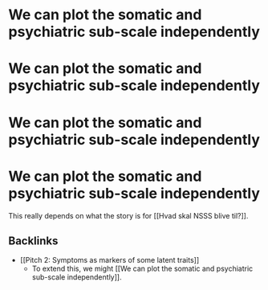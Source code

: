 # We can plot the somatic and psychiatric sub-scale independently 
# We can plot the somatic and psychiatric sub-scale independently 
# We can plot the somatic and psychiatric sub-scale independently 
# We can plot the somatic and psychiatric sub-scale independently 
This really depends on what the story is for [[Hvad skal NSSS blive til?]]. 

## Backlinks
* [[Pitch 2: Symptoms as markers of some latent traits]]
	* To extend this, we might [[We can plot the somatic and psychiatric sub-scale independently]].

<!-- #work -->


<!-- #work -->

<!-- {BearID:104817BD-C779-4D82-99C3-1EA601EBF75A-504-000005E72E5264F3} -->
